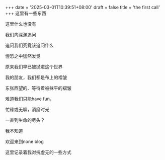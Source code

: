 +++
date = '2025-03-01T10:39:51+08:00'
draft = false
title = 'the first call'
+++
这里有一些东西

这里什么也没有

我们向深渊追问

追问我们究竟该追问什么

惶恐之中猛然发觉

原来我们早已被抛进这个世界

我的朋友，我们都是布上的褶皱

东张西望的、等待着被抹平的褶皱

难道我们只能have fun，

忙碌或无聊，消磨时光

一直到生命的尽头？

我不知道

欢迎来到none blog

这里记录着我对抗虚无的一些方式




